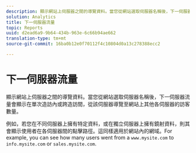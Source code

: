 ```yaml
---
description: 顯示網站上伺服器之間的導覽資料。當您從網站選取伺服器名稱後，下一伺服器流量會顯示在單次造訪內或跨造訪間，從該伺服器導覽至網站上其他各伺服器的訪客數量。
solution: Analytics
title: 下一伺服器流量
topic: Reports
uuid: d2ead6a9-9b64-434b-963e-6c66b94ae662
translation-type: tm+mt
source-git-commit: 16ba0b12e0f70112f4c10804d0a13c278388ecc2

---
```



# 下一伺服器流量

顯示網站上伺服器之間的導覽資料。當您從網站選取伺服器名稱後，下一伺服器流量會顯示在單次造訪內或跨造訪間，從該伺服器導覽至網站上其他各伺服器的訪客數量。

例如，若您在不同伺服器上擁有特定資料，或在獨立伺服器上擁有鏡射資料，則其會顯示使用者在各伺服器間的點擊路徑。這同樣適用於網站內的網域。For example, you can see how many users went from a `www.mysite.com` to `info.mysite.com` or `sales.mysite.com`.
